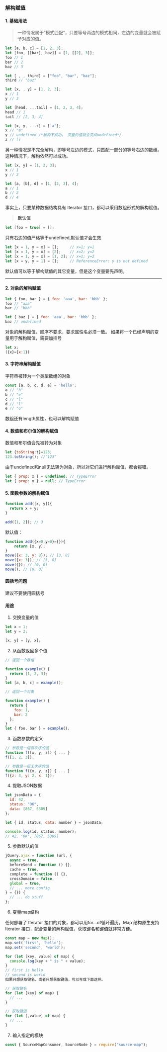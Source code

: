 ### 解构赋值

#### 1. 基础用法

>一种情况属于“模式匹配”，只要等号两边的模式相同，左边的变量就会被赋予对应的值。
``` javascript
let [a, b, c] = [1, 2, 3];
let [foo, [[bar], baz]] = [1, [[2], 3]];
foo // 1
bar // 2
baz // 3

let [ , , third] = ["foo", "bar", "baz"];
third // "baz"

let [x, , y] = [1, 2, 3];
x // 1
y // 3

let [head, ...tail] = [1, 2, 3, 4];
head // 1
tail // [2, 3, 4]

let [x, y, ...z] = ['a'];
x // "a"
y // undefined /*解构不成功， 变量的值就会变成undefined*/
z // []
```
另一种情况是不完全解构，即等号左边的模式，只匹配一部分的等号右边的数组。这种情况下，解构依然可以成功。
``` javascript
let [x, y] = [1, 2, 3];
x // 1
y // 2

let [a, [b], d] = [1, [2, 3], 4];
a // 1
b // 2
d // 4
```
事实上，只要某种数据结构具有 Iterator 接口，都可以采用数组形式的解构赋值。

>**默认值**  
``` javascript
let [foo = true] = [];
```
只有右边的值严格等于undefined,默认值才会生效
``` javascript
let [x = 1, y = x] = [];     // x=1; y=1
let [x = 1, y = x] = [2];    // x=2; y=2
let [x = 1, y = x] = [1, 2]; // x=1; y=2
let [x = y, y = 1] = [];     // ReferenceError: y is not defined
```
默认值可以等于解构赋值的其它变量，但是这个变量要先声明。
- - -
#### 2. 对象的解构赋值
``` javascript
let { foo, bar } = { foo: 'aaa', bar: 'bbb' };
foo // "aaa"
bar // "bbb"

let { baz } = { foo: 'aaa', bar: 'bbb' };
baz // undefined
```
对象的解构赋值，顺序不要求，要求属性名必须一致。
如果将一个已经声明的变量用于解构赋值，需要加括号

``` javascript
let x;
({x}={x:1})
```
#### 3. 字符串解构赋值
字符串被转为一个类型数组的对象
``` javascript
const [a, b, c, d, e] = 'hello';
a // "h"
b // "e"
c // "l"
d // "l"
e // "o"
```
数组还有length属性，也可以解构赋值

#### 4. 数值和布尔值的解构赋值
数值和布尔值会先被转为对象
``` javascript
let {toString:t}=123; 
123.toString(); //“123”
```
由于undefined和null无法转为对象，所以对它们进行解构赋值，都会报错。
``` javascript
let { prop: x } = undefined; // TypeError
let { prop: y } = null; // TypeError
```
#### 5. 函数参数的解构赋值
``` javascript
function add([x, y]){
  return x + y;
}

add([1, 2]); // 3
```
默认值：
``` javascript
function add({x=0,y=0}={}){
    return [x, y];
}
move({x: 3, y: 8}); // [3, 8]
move({x: 3}); // [3, 0]
move({}); // [0, 0]
move(); // [0, 0]
```
#### 圆括号问题
建议不要使用圆括号

#### 用途
1. 交换变量的值
``` javascript
let x = 1;
let y = 2;

[x, y] = [y, x];
```

2. 从函数返回多个值
``` javascript
// 返回一个数组

function example() {
  return [1, 2, 3];
}
let [a, b, c] = example();

// 返回一个对象

function example() {
  return {
    foo: 1,
    bar: 2
  };
}
let { foo, bar } = example();
```   

3. 函数参数的定义
``` javascript
// 参数是一组有次序的值
function f([x, y, z]) { ... }
f([1, 2, 3]);

// 参数是一组无次序的值
function f({x, y, z}) { ... }
f({z: 3, y: 2, x: 1});
```
4. 提取JSON数据
``` javascript
let jsonData = {
  id: 42,
  status: "OK",
  data: [867, 5309]
};

let { id, status, data: number } = jsonData;

console.log(id, status, number);
// 42, "OK", [867, 5309]
```
5. 参数默认的值
``` javascript
jQuery.ajax = function (url, {
  async = true,
  beforeSend = function () {},
  cache = true,
  complete = function () {},
  crossDomain = false,
  global = true,
  // ... more config
} = {}) {
  // ... do stuff
};
```
6. 变量map结构

任何部署了 Iterator 接口的对象，都可以用for...of循环遍历。Map 结构原生支持 Iterator 接口，配合变量的解构赋值，获取键名和键值就非常方便。
``` javascript
const map = new Map();
map.set('first', 'hello');
map.set('second', 'world');

for (let [key, value] of map) {
  console.log(key + " is " + value);
}
// first is hello
// second is world
如果只想获取键名，或者只想获取键值，可以写成下面这样。

// 获取键名
for (let [key] of map) {
  // ...
}

// 获取键值
for (let [,value] of map) {
  // ...
}
```
7. 输入指定的模块
``` javascript
const { SourceMapConsumer, SourceNode } = require("source-map");
```